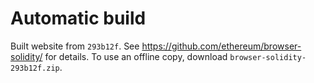# Automatic build
Built website from `293b12f`. See https://github.com/ethereum/browser-solidity/ for details.
To use an offline copy, download `browser-solidity-293b12f.zip`.
